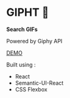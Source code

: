# **GIPHT** 🎁
**Search GIFs**

Powered by Giphy API

[DEMO](https://bhuvanmalik007.github.io/time-machine/)

Built using :

 - React
 - Semantic-UI-React
 - CSS Flexbox
